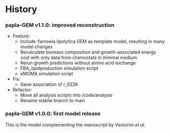 # History

### papla-GEM v1.1.0: improved reconstruction
- Feature:
  - Include Yarrowia lipolytica GEM as template model, resulting in many model changes
  - Recalculate biomass composition and growth-associated energy cost with only data from chemostats in minimal medium
  - Rerun growth predictions without amino acid exchange
  - FBA_lipidproduction simulation script
  - eMOMA simulation script
- Fix:
  - Gene association of r_0226
- Refactor:
  - Move all analysis scripts into /code/analysis
  - Rename stabile branch to main

### papla-GEM v1.0.0: first model release
This is the model complementing the manuscript by Ventorim _et al._
